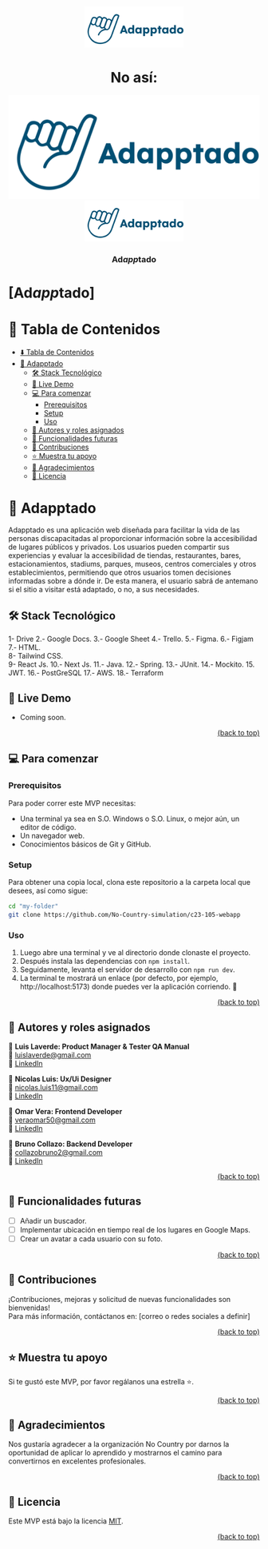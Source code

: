 <div align="center">

<img src="Logotipo.png" width="200">

# No así:
![Descripción](Logotipo.png)  <img src="Logotipo.png" width="200">
  <br/>

  <h3><b>Ad<em><strong>app</strong></em>tado</b><h3>

</div>


# [Ad<em><strong>app</strong></em>tado]

<!-- Tabla de contenidos -->

# 📗 Tabla de Contenidos
- [⬇️ Tabla de Contenidos](#tabla-de-contenidos)
- [📖 Adapptado](#adapptado)
  - [🛠 Stack Tecnológico](#stack-tecnologico)
  - [🚀 Live Demo](#live-demo)
  - [💻 Para comenzar](#para-comenzar)
    - [Prerequisitos](#prerequisitos)
    - [Setup](#setup)
    - [Uso](#uso)
  - [👥 Autores y roles asignados](#autores-y-roles-asignados)
  - [🔭 Funcionalidades futuras](#funcionalidades-futuras)
  - [🤝 Contribuciones](#contribuciones)
  - [⭐️ Muestra tu apoyo](#muestra-tu-apoyo)
  - [🙏 Agradecimientos](#agradecimientos)
  - [📝 Licencia](#licencia)

<!-- Descripción del proyecto -->

# 📖 Adapptado

Adapptado es una aplicación web diseñada para facilitar la vida de las personas discapacitadas al proporcionar información sobre la accesibilidad de lugares públicos y privados. Los usuarios pueden compartir sus experiencias y evaluar la accesibilidad de tiendas, restaurantes, bares, estacionamientos, stadiums, parques, museos, centros comerciales y otros establecimientos, permitiendo que otros usuarios tomen decisiones informadas sobre a dónde ir. De esta manera, el usuario sabrá de antemano si el sitio a visitar está adaptado, o no, a sus necesidades.

<!-- Stack Tencológico -->

## 🛠 Stack Tecnológico

1- Drive
2.- Google Docs.
3.- Google Sheet
4.- Trello.
5.- Figma.
6.- Figjam
7.- HTML.  
8- Tailwind CSS.  
9- React Js.
10.- Next Js.
11.- Java.
12.- Spring.
13.- JUnit.
14.- Mockito.
15. JWT.
16.- PostGreSQL
17.- AWS.
18.- Terraform

<!-- Live Demo -->

## 🚀 Live Demo

- Coming soon.

<p align="right"><a href="#tabla-de-contenidos">(back to top)</a></p>

<!-- Para comenzar -->

## 💻 Para comenzar

### Prerequisitos

Para poder correr este MVP necesitas:

- Una terminal ya sea en S.O. Windows o S.O. Linux, o mejor aún, un editor de código.
- Un navegador web.
- Conocimientos básicos de Git y GitHub.

### Setup

Para obtener una copia local, clona este repositorio a la carpeta local que desees, así como sigue:

```sh
cd "my-folder"
git clone https://github.com/No-Country-simulation/c23-105-webapp
```

### Uso

1. Luego abre una terminal y ve al directorio donde clonaste el proyecto.
2. Después instala las dependencias con `npm install`.
3. Seguidamente, levanta el servidor de desarrollo con `npm run dev`.
4. La terminal te mostrará un enlace (por defecto, por ejemplo, http://localhost:5173) donde puedes ver la aplicación corriendo. 🚀

<p align="right"><a href="#tabla-de-contenidos">(back to top)</a></p>

<!-- Autores y roles asignados -->

## 👥 Autores y roles asignados

👤 **Luis Laverde: Product Manager & Tester QA Manual**  
📧 luislaverde@gmail.com  
🔗 [LinkedIn](https://www.linkedin.com/in/luis-laverde-functional-analyst-tester-and-developer/)  

👤 **Nicolas Luis: Ux/Ui Designer**  
📧 nicolas.luis11@gmail.com  
🔗 [LinkedIn](https://www.linkedin.com/in/nicolasluis/)  

👤 **Omar Vera: Frontend Developer**  
📧 veraomar50@gmail.com  
🔗 [LinkedIn](https://www.linkedin.com/in/omar-vera-a74b71249/)  

👤 **Bruno Collazo: Backend Developer**  
📧 collazobruno2@gmail.com  
🔗 [LinkedIn](https://www.linkedin.com/in/brunocollazo/)  

<p align="right"><a href="#tabla-de-contenidos">(back to top)</a></p>

<!-- Funcionalidades Futuras -->

## 🔭 Funcionalidades futuras

- [ ] Añadir un buscador.
- [ ] Implementar ubicación en tiempo real de los lugares en Google Maps.
- [ ] Crear un avatar a cada usuario con su foto.

<p align="right"><a href="#tabla-de-contenidos">(back to top)</a></p>

<!-- Contribuciones -->

## 🤝 Contribuciones

¡Contribuciones, mejoras y solicitud de nuevas funcionalidades son bienvenidas!  
Para más información, contáctanos en: [correo o redes sociales a definir]

<p align="right"><a href="#tabla-de-contenidos">(back to top)</a></p>

<!-- Muestra tu apoyo -->

## ⭐️ Muestra tu apoyo

Si te gustó este MVP, por favor regálanos una estrella ⭐.

<p align="right"><a href="#tabla-de-contenidos">(back to top)</a></p>

<!-- Agradecimientos -->

## 🙏 Agradecimientos

Nos gustaría agradecer a la organización No Country por darnos la oportunidad de aplicar lo aprendido y mostrarnos el camino para convertirnos en excelentes profesionales.

<p align="right"><a href="#tabla-de-contenidos">(back to top)</a></p>

<!-- Licencia -->

## 📝 Licencia

Este MVP está bajo la licencia [MIT](./LICENSE).

<p align="right"><a href="#tabla-de-contenidos">(back to top)</a></p>
